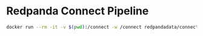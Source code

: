 # Redpanda Connect Pipeline

```bash
docker run --rm -it -v $(pwd):/connect -w /connect redpandadata/connect:4.39 run -r "resources/*.yaml"
```
